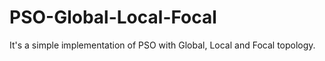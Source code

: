 # PSO-Global-Local-Focal
It's a simple implementation of PSO with Global, Local and Focal topology.
